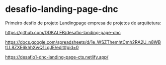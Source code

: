 # desafio-landing-page-dnc

Primeiro desfio de projeto Landingpage empresa de projetos de arquitetura:

https://github.com/DDKALEB/desafio-landing-page-dnc

https://docs.google.com/spreadsheets/d/1e_WSZThemhtCmh2RA2U_n8WBtLL8ZXE6khhXwQ1LgJE/edit#gid=0

https://desafio1-dnc-landing-page-cts.netlify.app/
